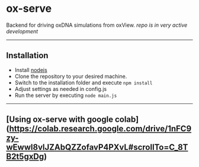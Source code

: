 # ox-serve
Backend for driving oxDNA simulations from oxView. 
*repo is in very active development* 

---
## Installation 
* Install [nodejs](https://nodejs.org/en/)
* Clone the repository to your desired machine. 
* Switch to the installation folder and execute `npm install`
* Adjust settings as needed in config.js
* Run the server by executing `node main.js`

--- 
## [Using ox-serve with google colab] (https://colab.research.google.com/drive/1nFC9zy-wEwwl8vlJZAbQZZofavP4PXvL#scrollTo=C_8TB2t5gxDg) 
